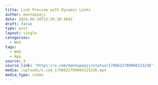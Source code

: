 ```yaml
---
title: Link Preview with Dynamic Links
author: mannupaaji
date: 2024-06-18T22:56:20.984Z
draft: false
type: post
layout: single
categories:
  - Web
tags:
  - Web
  - App
source: X
source_link: 'https://x.com/mannupaaji/status/1798622789966115236'
media: /uploads/x.com_1798622789966115236.mp4
media_type: video
---
```


